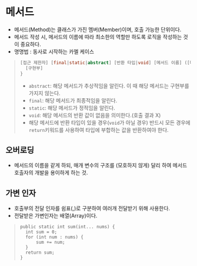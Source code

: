 # 메서드
- 메서드(Method)는 클래스가 가진 멤버(Member)이며, 호출 가능한 단위이다.
- 메서드 작성 시, 메서드의 이름에 따라 최소한의 역할만 하도록 로직을 작성하는 것이 중요하다.
- 명명법 : 동사로 시작하는 카멜 케이스
>```java
> [접근 제한자] [final|static|abstract] [반환 타입|void] [메서드 이름] ([매개 변수,...]) {
>   [구현부]
> }
>```
>- `abstract`: 해당 메서드가 추상적임을 알린다. 이 때 해당 메서드는 구현부를 가지지 않는다.
>- `final`: 해당 메서드가 최종적임을 알린다.
>- `static`: 해당 메서드가 정적임을 알린다.
>- `void`: 해당 메서드의 반환 값이 없음을 의미한다.(호출 결과 X)
>- 해당 메서드에 반환 타입이 있을 경우(`void`가 아닐 경우) 반드시 모든 경우에 `return`키워드를 사용하여 타입에 부합하는 값을 반환하여야 한다.
## 오버로딩
- 메서드의 이름을 같게 하되, 매개 변수의 구조를 (모호하지 않게) 달리 하여 메서드 호출자의 개발을 용이하게 하는 것.
## 가변 인자
- 호출부의 전달 인자를 쉼표(,)로 구분하여 여러개 전달받기 위해 사용한다.
- 전달받은 가변인자는 배열(Array)이다.
>```
> public static int sum(int... nums) {
>   int sum = 0;
>   for (int num : nums) {
>       sum += num;
>   }
>   return sum;
> }
>```
